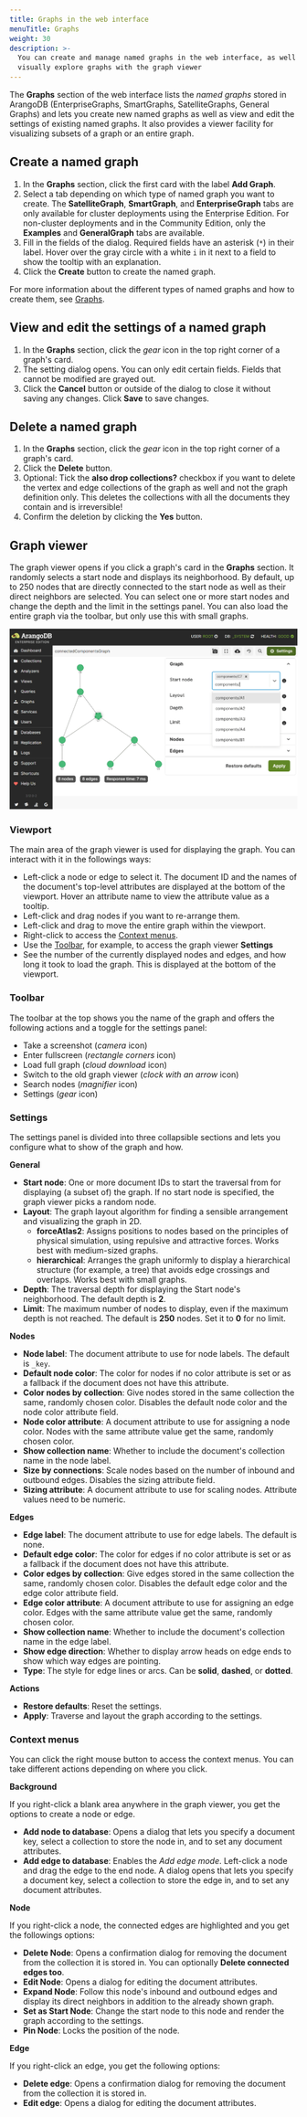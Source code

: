 ```yaml
---
title: Graphs in the web interface
menuTitle: Graphs
weight: 30
description: >-
  You can create and manage named graphs in the web interface, as well as
  visually explore graphs with the graph viewer
---
```

The **Graphs** section of the web interface lists the _named graphs_ stored in
ArangoDB (EnterpriseGraphs, SmartGraphs, SatelliteGraphs, General Graphs) and
lets you create new named graphs as well as view and edit the settings of
existing named graphs. It also provides a viewer facility for visualizing
subsets of a graph or an entire graph.

## Create a named graph

1. In the **Graphs** section, click the first card with the label **Add Graph**.
2. Select a tab depending on which type of named graph you want to create.
   The **SatelliteGraph**, **SmartGraph**, and **EnterpriseGraph** tabs are
   only available for cluster deployments using the Enterprise Edition.
   For non-cluster deployments and in the Community Edition, only the
   **Examples** and **GeneralGraph** tabs are available.
3. Fill in the fields of the dialog. Required fields have an asterisk (`*`)
   in their label. Hover over the gray circle with a white `i` in it next to
   a field to show the tooltip with an explanation.
4. Click the **Create** button to create the named graph.

For more information about the different types of named graphs and how to
create them, see [Graphs](../../graphs/_index.md).

## View and edit the settings of a named graph

1. In the **Graphs** section, click the _gear_ icon in the top right corner
   of a graph's card.
2. The setting dialog opens. You can only edit certain fields. Fields that 
   cannot be modified are grayed out.
3. Click the **Cancel** button or outside of the dialog to close it without
   saving any changes. Click **Save** to save changes.
   
## Delete a named graph

1. In the **Graphs** section, click the _gear_ icon in the top right corner
   of a graph's card.
2. Click the **Delete** button.
3. Optional: Tick the **also drop collections?** checkbox if you want to
   delete the vertex and edge collections of the graph as well and not the
   graph definition only. This deletes the collections with all the documents
   they contain and is irreversible!
4. Confirm the deletion by clicking the **Yes** button.

## Graph viewer

The graph viewer opens if you click a graph's card in the **Graphs** section.
It randomly selects a start node and displays its neighborhood. By default,
up to 250 nodes that are directly connected to the start node as well as
their direct neighbors are selected. You can select one or more start nodes
and change the depth and the limit in the settings panel. You can also load
the entire graph via the toolbar, but only use this with small graphs.

![The graph viewer with the settings panel open](../../../images/graphViewer312.png)

### Viewport

The main area of the graph viewer is used for displaying the graph. You can
interact with it in the followings ways:

- Left-click a node or edge to select it. The document ID and the names of the
  document's top-level attributes are displayed at the bottom of the viewport.
  Hover an attribute name to view the attribute value as a tooltip.
- Left-click and drag nodes if you want to re-arrange them.
- Left-click and drag to move the entire graph within the viewport.
- Right-click to access the [Context menus](#context-menus).
- Use the [Toolbar](#toolbar), for example, to access the graph viewer **Settings**
- See the number of the currently displayed nodes and edges, and how long it
  took to load the graph. This is displayed at the bottom of the viewport.

### Toolbar

The toolbar at the top shows you the name of the graph and offers the following
actions and a toggle for the settings panel:

- Take a screenshot (_camera_ icon)
- Enter fullscreen (_rectangle corners_ icon)
- Load full graph (_cloud download_ icon)
- Switch to the old graph viewer (_clock with an arrow_ icon)
- Search nodes (_magnifier_ icon)
- Settings (_gear_ icon)

### Settings

The settings panel is divided into three collapsible sections and lets you
configure what to show of the graph and how.

**General**

- **Start node**: One or more document IDs to start the traversal from for
  displaying (a subset of) the graph. If no start node is specified, the
  graph viewer picks a random node.
- **Layout**: The graph layout algorithm for finding a sensible arrangement and
  visualizing the graph in 2D.
  - **forceAtlas2**: Assigns positions to nodes based on the principles of
    physical simulation, using repulsive and attractive forces. Works best with
    medium-sized graphs.
  - **hierarchical**: Arranges the graph uniformly to display a hierarchical
    structure (for example, a tree) that avoids edge crossings and overlaps.
    Works best with small graphs.
- **Depth**: The traversal depth for displaying the Start node's neighborhood.
  The default depth is **2**.
- **Limit**: The maximum number of nodes to display, even if the maximum depth
  is not reached. The default is **250** nodes. Set it to **0** for no limit.

**Nodes**

- **Node label**: The document attribute to use for node labels.
  The default is `_key`.
- **Default node color**: The color for nodes if no color attribute is set or
  as a fallback if the document does not have this attribute.
- **Color nodes by collection**: Give nodes stored in the same collection the
  same, randomly chosen color. Disables the default node color and the node
  color attribute field.
- **Node color attribute**: A document attribute to use for assigning a
  node color. Nodes with the same attribute value get the same, randomly
  chosen color.
- **Show collection name**: Whether to include the document's collection name
  in the node label.
- **Size by connections**: Scale nodes based on the number of inbound and
  outbound edges. Disables the sizing attribute field.
- **Sizing attribute**: A document attribute to use for scaling nodes. Attribute values need to be numeric.

**Edges**

- **Edge label**: The document attribute to use for edge labels.
  The default is none.
- **Default edge color**: The color for edges if no color attribute is set or
  as a fallback if the document does not have this attribute.
- **Color edges by collection**: Give edges stored in the same collection the
  same, randomly chosen color. Disables the default edge color and the edge
  color attribute field.
- **Edge color attribute**: A document attribute to use for assigning an
  edge color. Edges with the same attribute value get the same, randomly
  chosen color.
- **Show collection name**: Whether to include the document's collection name
  in the edge label.
- **Show edge direction**: Whether to display arrow heads on edge ends to show
  which way edges are pointing.
- **Type**: The style for edge lines or arcs.
  Can be **solid**, **dashed**, or **dotted**.

**Actions**

- **Restore defaults**: Reset the settings.
- **Apply**: Traverse and layout the graph according to the settings.

### Context menus

You can click the right mouse button to access the context menus. You can take
different actions depending on where you click.

**Background**

If you right-click a blank area anywhere in the graph viewer, you get the
options to create a node or edge.

- **Add node to database**: Opens a dialog that lets you specify a document key,
  select a collection to store the node in, and to set any document attributes.
- **Add edge to database**: Enables the _Add edge mode_. Left-click a node and
  drag the edge to the end node. A dialog opens that lets you specify a
  document key, select a collection to store the edge in, and to set any
  document attributes.

**Node**

If you right-click a node, the connected edges are highlighted and you get the
followings options:

- **Delete Node**: Opens a confirmation dialog for removing the document from
  the collection it is stored in.
  You can optionally **Delete connected edges too**.
- **Edit Node**: Opens a dialog for editing the document attributes.
- **Expand Node**: Follow this node's inbound and outbound edges and display
  its direct neighbors in addition to the already shown graph.
- **Set as Start Node**: Change the start node to this node and render the
  graph according to the settings.
- **Pin Node**: Locks the position of the node.

**Edge**

If you right-click an edge, you get the following options:

- **Delete edge**: Opens a confirmation dialog for removing the document from
  the collection it is stored in.
- **Edit edge**: Opens a dialog for editing the document attributes.
